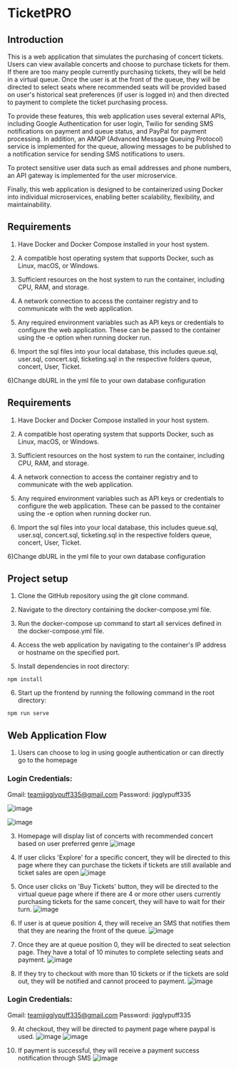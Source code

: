 # TicketPRO

## Introduction
This is a web application that simulates the purchasing of concert tickets. Users can view available concerts and choose to purchase tickets for them. If there are too many people currently purchasing tickets, they will be held in a virtual queue. Once the user is at the front of the queue, they will be directed to select seats where recommended seats will be provided based on user's historical seat preferences (if user is logged in) and then directed to payment to complete the ticket purchasing process. 

To provide these features, this web application uses several external APIs, including Google Authentication for user login, Twilio for sending SMS notifications on payment and queue status, and PayPal for payment processing. In addition, an AMQP (Advanced Message Queuing Protocol) service is implemented for the queue, allowing messages to be published to a notification service for sending SMS notifications to users.

To protect sensitive user data such as email addresses and phone numbers, an API gateway is implemented for the user microservice.

Finally, this web application is designed to be containerized using Docker into individual microservices, enabling better scalability, flexibility, and maintainability. 

## Requirements
1) Have Docker and Docker Compose installed in your host system.

2) A compatible host operating system that supports Docker, such as Linux, macOS, or Windows.

3) Sufficient resources on the host system to run the container, including CPU, RAM, and storage.

4) A network connection to access the container registry and to communicate with the web application.

5) Any required environment variables such as API keys or credentials to configure the web application. These can be passed to the container using the -e option when running docker run.

6) Import the sql files into your local database, this includes queue.sql, user.sql, concert.sql, ticketing.sql in the respective folders queue, concert, User, Ticket.

6)Change dbURL in the yml file to your own database configuration

## Requirements
1) Have Docker and Docker Compose installed in your host system.

2) A compatible host operating system that supports Docker, such as Linux, macOS, or Windows.

3) Sufficient resources on the host system to run the container, including CPU, RAM, and storage.

4) A network connection to access the container registry and to communicate with the web application.

5) Any required environment variables such as API keys or credentials to configure the web application. These can be passed to the container using the -e option when running docker run.

6) Import the sql files into your local database, this includes queue.sql, user.sql, concert.sql, ticketing.sql in the respective folders queue, concert, User, Ticket.

6)Change dbURL in the yml file to your own database configuration


## Project setup
1) Clone the GitHub repository using the git clone command.

2) Navigate to the directory containing the docker-compose.yml file.

3) Run the docker-compose up command to start all services defined in the docker-compose.yml file.

4) Access the web application by navigating to the container's IP address or hostname on the specified port.

5) Install dependencies in root directory:
```
npm install
```
6) Start up the frontend by running the following command in the root directory:  
```
npm run serve
```

## Web Application Flow

  1) Users can choose to log in using google authentication or can directly go to the homepage

  ### Login Credentials:
  Gmail: teamjigglypuff335@gmail.com
  Password: jigglypuff335

  
  ![image](https://user-images.githubusercontent.com/101784318/229842130-6062a318-b7cc-48f4-b6f8-f671165fc7b6.png)

  ![image](https://user-images.githubusercontent.com/101784318/229825589-da735d46-56a2-4a7f-9189-4d7e1e887d39.png)


  3) Homepage will display list of concerts with recommended concert based on user preferred genre
  ![image](https://user-images.githubusercontent.com/101784318/229832715-d59fafa9-2c29-4561-bec5-eabc8d8c7f48.png)
  
  4) If user clicks 'Explore' for a specific concert, they will be directed to this page where they can purchase the tickets if tickets are still available and ticket sales are open
   ![image](https://user-images.githubusercontent.com/101784318/229833012-35a40378-0e01-4b13-bf58-6d1ad55ba01e.png)

  5) Once user clicks on 'Buy Tickets' button, they will be directed to the virtual queue page where if there are 4 or more other users currently purchasing tickets for the same concert, they will have to wait for their turn. 
  ![image](https://user-images.githubusercontent.com/101784318/229836742-c5aae28b-75f0-4727-a429-77ef66566775.png)


  6) If user is at queue position 4, they will receive an SMS that notifies them that they are nearing the front of the queue.
  ![image](https://user-images.githubusercontent.com/101784318/229839124-d5d564f5-fba9-448d-af37-e137a0908c84.png)

  7) Once they are at queue position 0, they will be directed to seat selection page. They have a total of 10 minutes to complete selecting seats and payment.
![image](https://user-images.githubusercontent.com/101784318/229840198-64348466-8a71-4e28-8cb9-b0a32a2ca7b2.png)


  
  8) If they try to checkout with more than 10 tickets or if the tickets are sold out, they will be notified and cannot proceed to payment.
  ![image](https://user-images.githubusercontent.com/101784318/229839678-3c0f712f-bebd-47de-9fd0-06c82eab9682.png)

  ### Login Credentials:
  Gmail: teamjigglypuff335@gmail.com
  Password: jigglypuff335
  
  9) At checkout, they will be directed to payment page where paypal is used.
  ![image](https://user-images.githubusercontent.com/101784318/229840933-03a06132-c4b0-43da-a94f-1181415713af.png)
  ![image](https://user-images.githubusercontent.com/101784318/229841177-ab41618d-abfd-4f52-bc5a-7eb6229ec219.png)


  10) If payment is successful, they will receive a payment success notification through SMS
  ![image](https://user-images.githubusercontent.com/101784318/229852820-f0cdc559-b178-4feb-90c1-344bcd7d034e.png)


  




